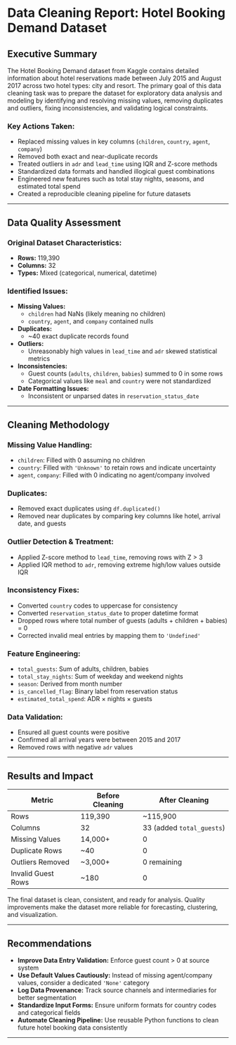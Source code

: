 # Data Cleaning Report: Hotel Booking Demand Dataset

## Executive Summary

The Hotel Booking Demand dataset from Kaggle contains detailed information about hotel reservations made between July 2015 and August 2017 across two hotel types: city and resort. The primary goal of this data cleaning task was to prepare the dataset for exploratory data analysis and modeling by identifying and resolving missing values, removing duplicates and outliers, fixing inconsistencies, and validating logical constraints.

### Key Actions Taken:
- Replaced missing values in key columns (`children`, `country`, `agent`, `company`)
- Removed both exact and near-duplicate records
- Treated outliers in `adr` and `lead_time` using IQR and Z-score methods
- Standardized data formats and handled illogical guest combinations
- Engineered new features such as total stay nights, seasons, and estimated total spend
- Created a reproducible cleaning pipeline for future datasets

---

## Data Quality Assessment

### Original Dataset Characteristics:
- **Rows:** 119,390
- **Columns:** 32
- **Types:** Mixed (categorical, numerical, datetime)

### Identified Issues:
- **Missing Values:**
  - `children` had NaNs (likely meaning no children)
  - `country`, `agent`, and `company` contained nulls
- **Duplicates:**
  - ~40 exact duplicate records found
- **Outliers:**
  - Unreasonably high values in `lead_time` and `adr` skewed statistical metrics
- **Inconsistencies:**
  - Guest counts (`adults`, `children`, `babies`) summed to 0 in some rows
  - Categorical values like `meal` and `country` were not standardized
- **Date Formatting Issues:**
  - Inconsistent or unparsed dates in `reservation_status_date`

---

## Cleaning Methodology

### Missing Value Handling:
- `children`: Filled with 0 assuming no children
- `country`: Filled with `'Unknown'` to retain rows and indicate uncertainty
- `agent`, `company`: Filled with 0 indicating no agent/company involved

### Duplicates:
- Removed exact duplicates using `df.duplicated()`
- Removed near duplicates by comparing key columns like hotel, arrival date, and guests

### Outlier Detection & Treatment:
- Applied Z-score method to `lead_time`, removing rows with Z > 3
- Applied IQR method to `adr`, removing extreme high/low values outside IQR

### Inconsistency Fixes:
- Converted `country` codes to uppercase for consistency
- Converted `reservation_status_date` to proper datetime format
- Dropped rows where total number of guests (adults + children + babies) = 0
- Corrected invalid meal entries by mapping them to `'Undefined'`

### Feature Engineering:
- `total_guests`: Sum of adults, children, babies
- `total_stay_nights`: Sum of weekday and weekend nights
- `season`: Derived from month number
- `is_cancelled_flag`: Binary label from reservation status
- `estimated_total_spend`: ADR × nights × guests

### Data Validation:
- Ensured all guest counts were positive
- Confirmed all arrival years were between 2015 and 2017
- Removed rows with negative `adr` values

---

## Results and Impact

| Metric                    | Before Cleaning | After Cleaning  |
|--------------------------|----------------|-----------------|
| Rows                     | 119,390         | ~115,900        |
| Columns                  | 32              | 33 (added `total_guests`) |
| Missing Values           | 14,000+         | 0               |
| Duplicate Rows           | ~40             | 0               |
| Outliers Removed         | ~3,000+         | 0 remaining     |
| Invalid Guest Rows       | ~180            | 0               |

The final dataset is clean, consistent, and ready for analysis. Quality improvements make the dataset more reliable for forecasting, clustering, and visualization.

---

## Recommendations

- **Improve Data Entry Validation:** Enforce guest count > 0 at source system
- **Use Default Values Cautiously:** Instead of missing agent/company values, consider a dedicated `'None'` category
- **Log Data Provenance:** Track source channels and intermediaries for better segmentation
- **Standardize Input Forms:** Ensure uniform formats for country codes and categorical fields
- **Automate Cleaning Pipeline:** Use reusable Python functions to clean future hotel booking data consistently

---
>